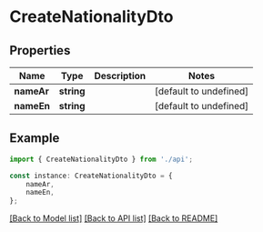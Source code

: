 # CreateNationalityDto


## Properties

Name | Type | Description | Notes
------------ | ------------- | ------------- | -------------
**nameAr** | **string** |  | [default to undefined]
**nameEn** | **string** |  | [default to undefined]

## Example

```typescript
import { CreateNationalityDto } from './api';

const instance: CreateNationalityDto = {
    nameAr,
    nameEn,
};
```

[[Back to Model list]](../README.md#documentation-for-models) [[Back to API list]](../README.md#documentation-for-api-endpoints) [[Back to README]](../README.md)
